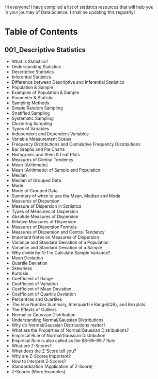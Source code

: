Hi everyone! I have compiled a list of statistics resources that will help you in your journey of Data Science. I shall be updating this regularly!

# Table of Contents

## 001_Descriptive Statistics

- What is Statistics?
- Understanding Statistics
- Descriptive Statistics
- Inferential Statistics
- Difference between Descriptive and Inferential Statistics
- Population & Sample
- Examples of Population & Sample
- Parameter & Statistic
- Sampling Methods
- Simple Random Sampling
- Stratified Sampling
- Systematic Sampling
- Clustering Sampling
- Types of Variables
- Independent and Dependent Variables
- Variable Measurement Scales
- Frequency Distributions and Cumulative Frequency Distributions
- Bar Graphs and Pie Charts
- Histograms and Stem & Leaf Plots
- Measures of Central Tendency
- Mean (Arithmetic)
- Mean (Arithmetic) of Sample and Population
- Median
- Median of Grouped Data
- Mode
- Mode of Grouped Data
- Summary of when to use the Mean, Median and Mode
- Measures of Dispersion
- Measure of Dispersion in Statistics
- Types of Measures of Dispersion
- Absolute Measures of Dispersion
- Relative Measures of Dispersion
- Measures of Dispersion Formula
- Measures of Dispersion and Central Tendency
- Important Notes on Measures of Dispersion
- Variance and Standard Deviation of a Population
- Variance and Standard Deviation of a Sample
- Why divide by N-1 to Calculate Sample Variance?
- Mean Deviation
- Quartile Deviation
- Skewness
- Kurtosis
- Coefficient of Range
- Coefficient of Variation
- Coefficient of Mean Deviation
- Coefficient of Quartile Deviation
- Percentiles and Quartiles
- The Five Number Summary, Interquartile Range(IQR), and Boxplots
- The Effects of Outliers
- Normal or Gaussian Distribution
- Understanding Normal/Gaussian Distributions
- Why do Normal/Gaussian Distributions matter?
- What are the Properties of Normal/Gaussian Distributions?
- Empirical Rule of Normal/Gaussian Distribution
- Empirical Rule is also called as the 68–95–99.7 Rule
- What are Z-Scores?
- What does the Z-Score tell you?
- Why are Z-Scores Important?
- How to Interpret Z-Scores?
- Standardization (Application of Z-Score)
- Z-Scores (More Examples)
